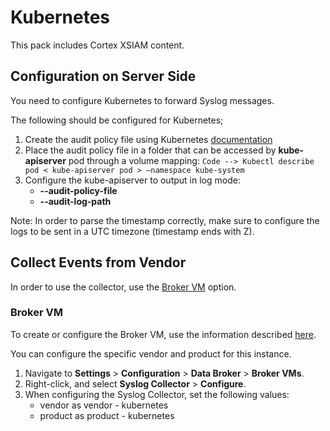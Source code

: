 # Kubernetes

This pack includes Cortex XSIAM content. 

## Configuration on Server Side

You need to configure Kubernetes to forward Syslog messages.

The following should be configured for Kubernetes;

1. Create the audit policy file using Kubernetes [documentation](https://kubernetes.io/docs/tasks/debug/debug-cluster/audit/#audit-policy)
2. Place the audit policy file in a folder that can be accessed by **kube-apiserver** pod through a volume mapping:
    `Code --> Kubectl describe pod < kube-apiserver pod > —namespace kube-system`
3. Configure the kube-apiserver to output in log mode:
    * **--audit-policy-file**
    * **--audit-log-path**

Note:
In order to parse the timestamp correctly, make sure to configure the logs to be sent in a UTC timezone (timestamp ends with Z).

## Collect Events from Vendor

In order to use the collector, use the [Broker VM](#broker-vm) option.

### Broker VM

To create or configure the Broker VM, use the information described [here](https://docs-cortex.paloaltonetworks.com/r/Cortex-XDR/Cortex-XDR-Pro-Administrator-Guide/Configure-the-Broker-VM).

You can configure the specific vendor and product for this instance.

1. Navigate to **Settings** > **Configuration** > **Data Broker** > **Broker VMs**. 
2. Right-click, and select **Syslog Collector** > **Configure**.
3. When configuring the Syslog Collector, set the following values:
   * vendor as vendor - kubernetes
   * product as product - kubernetes